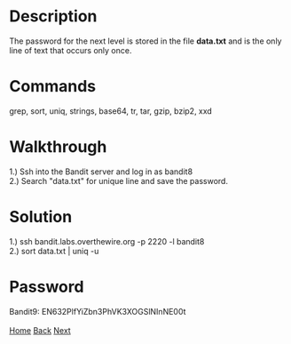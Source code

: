 # Description
The password for the next level is stored in the file **data.txt** and is the only line of text that occurs only once.
# Commands
grep, sort, uniq, strings, base64, tr, tar, gzip, bzip2, xxd
# Walkthrough
1.) Ssh into the Bandit server and log in as bandit8 <br />
2.) Search "data.txt" for unique line and save the password.
# Solution
1.) ssh bandit.labs.overthewire.org -p 2220 -l bandit8 <br />
2.) sort data.txt | uniq -u
# Password
Bandit9: EN632PlfYiZbn3PhVK3XOGSlNInNE00t <br /> <br />
[Home](https://github.com/Spagoooti/OverTheWire-Bandit/blob/main/README.md) [Back](https://github.com/Spagoooti/OverTheWire-Bandit/blob/main/Bandit%200%20-%3E%2010/Bandit%207%20-%3E%208.md) [Next](https://github.com/Spagoooti/OverTheWire-Bandit/blob/main/Bandit%200%20-%3E%2010/Bandit%209%20-%3E%2010.md)
